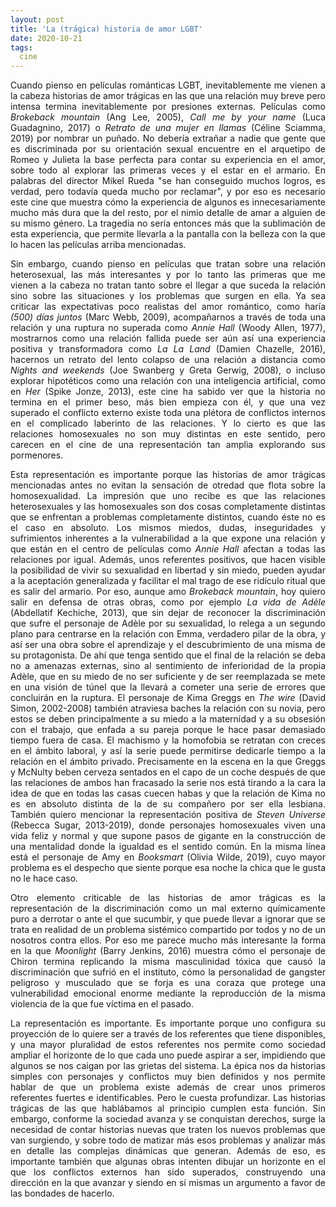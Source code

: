 ```yaml
---
layout: post
title: 'La (trágica) historia de amor LGBT'
date: 2020-10-21
tags:
  cine
---
```

<p style='text-align: justify;'>Cuando pienso en películas románticas LGBT, inevitablemente me vienen a la cabeza historias de amor trágicas en las que una relación muy breve pero intensa termina inevitablemente por presiones externas. Películas como <i>Brokeback mountain</i> (Ang Lee, 2005), <i>Call me by your name</i> (Luca Guadagnino, 2017) o <i>Retrato de una mujer en llamas</i> (Céline Sciamma, 2019) por nombrar un puñado. No debería extrañar a nadie que gente que es discriminada por su orientación sexual encuentre en el arquetipo de Romeo y Julieta la base perfecta para contar su experiencia en el amor, sobre todo al explorar las primeras veces y el estar en el armario. En palabras del director Mikel Rueda "se han conseguido muchos logros, es verdad, pero todavía queda mucho por reclamar", y por eso es necesario este cine que muestra cómo la experiencia de algunos es innecesariamente mucho más dura que la del resto, por el nimio detalle de amar a alguien de su mismo género. La tragedia no sería entonces más que la sublimación de esta experiencia, que permite llevarla a la pantalla con la belleza con la que lo hacen las películas arriba mencionadas.</p>

<p style='text-align: justify;'>Sin embargo, cuando pienso en películas que tratan sobre una relación heterosexual, las más interesantes y por lo tanto las primeras que me vienen a la cabeza no tratan tanto sobre el llegar a que suceda la relación sino sobre las situaciones y los problemas que surgen en ella. Ya sea criticar las expectativas poco realistas del amor romántico, como haría <i>(500) días juntos</i> (Marc Webb, 2009), acompañarnos a través de toda una relación y una ruptura no superada como <i>Annie Hall</i> (Woody Allen, 1977), mostrarnos como una relación fallida puede ser aún así una experiencia positiva y transformadora como <i>La La Land</i> (Damien Chazelle, 2016), hacernos un retrato del lento colapso de una relación a distancia como <i>Nights and weekends</i> (Joe Swanberg y Greta Gerwig, 2008), o incluso explorar hipotéticos como una relación con una inteligencia artificial, como en <i>Her</i> (Spike Jonze, 2013), este cine ha sabido ver que la historia no termina en el primer beso, más bien empieza con él, y que una vez superado el conflicto externo existe toda una plétora de conflictos internos en el complicado laberinto de las relaciones. Y lo cierto es que las relaciones homosexuales no son muy distintas en este sentido, pero carecen en el cine de una representación tan amplia explorando sus pormenores.</p>

<p style='text-align: justify;'>Esta representación es importante porque las historias de amor trágicas mencionadas antes no evitan la sensación de otredad que flota sobre la homosexualidad. La impresión que uno recibe es que las relaciones heterosexuales y las homosexuales son dos cosas completamente distintas que se enfrentan a problemas completamente distintos, cuando éste no es el caso en absoluto. Los mismos miedos, dudas, inseguridades y sufrimientos inherentes a la vulnerabilidad a la que expone una relación y que están en el centro de películas como <i>Annie Hall</i> afectan a todas las relaciones por igual. Además, unos referentes positivos, que hacen visible la posibilidad de vivir su sexualidad en libertad y sin miedo, pueden ayudar a la aceptación generalizada y facilitar el mal trago de ese ridículo ritual que es salir del armario. Por eso, aunque amo <i>Brokeback mountain</i>, hoy quiero salir en defensa de otras obras, como por ejemplo <i>La vida de Adèle</i> (Abdellatif Kechiche, 2013), que sin dejar de reconocer la discriminación que sufre el personaje de Adèle por su sexualidad, lo relega a un segundo plano para centrarse en la relación con Emma, verdadero pilar de la obra, y así ser una obra sobre el aprendizaje y el descubrimiento de una misma de su protagonista. De ahí que tenga sentido que el final de la relación se deba no a amenazas externas, sino al sentimiento de inferioridad de la propia Adèle, que en su miedo de no ser suficiente y de ser reemplazada se mete en una visión de túnel que la llevará a cometer una serie de errores que concluirán en la ruptura. El personaje de Kima Greggs en <i>The wire</i> (David Simon, 2002-2008) también atraviesa baches la relación con su novia, pero estos se deben principalmente a su miedo a la maternidad y a su obsesión con el trabajo, que enfada a su pareja porque le hace pasar demasiado tiempo fuera de casa. El machismo y la homofobia se retratan con creces en el ámbito laboral, y así la serie puede permitirse dedicarle tiempo a la relación en el ámbito privado. Precisamente en la escena en la que Greggs y McNulty beben cerveza sentados en el capo de un coche después de que las relaciones de ambos han fracasado la serie nos está tirando a la cara la idea de que en todas las casas cuecen habas y que la relación de Kima no es en absoluto distinta de la de su compañero por ser ella lesbiana. También quiero mencionar la representación positiva de <i>Steven Universe</i> (Rebecca Sugar, 2013-2019), donde personajes homosexuales viven una vida feliz y normal y que supone pasos de gigante en la construcción de una mentalidad donde la igualdad es el sentido común. En la misma línea está el personaje de Amy en <i>Booksmart</i> (Olivia Wilde, 2019), cuyo mayor problema es el despecho que siente porque esa noche la chica que le gusta no le hace caso.</p>

<p style='text-align: justify;'>Otro elemento criticable de las historias de amor trágicas es la representación de la discriminación como un mal externo químicamente puro a derrotar o ante el que sucumbir, y que puede llevar a ignorar que se trata en realidad de un problema sistémico compartido por todos y no de un nosotros contra ellos. Por eso me parece mucho más interesante la forma en la que <i>Moonlight</i> (Barry Jenkins, 2016) muestra cómo el personaje de Chiron termina replicando la misma masculinidad tóxica que causó la discriminación que sufrió en el instituto, cómo la personalidad de gangster peligroso y musculado que se forja es una coraza que protege una vulnerabilidad emocional enorme mediante la reproducción de la misma violencia de la que fue víctima en el pasado.</p>

<p style='text-align: justify;'>La representación es importante. Es importante porque uno configura su proyección de lo quiere ser a través de los referentes que tiene disponibles, y una mayor pluralidad de estos referentes nos permite como sociedad ampliar el horizonte de lo que cada uno puede aspirar a ser, impidiendo que algunos se nos caigan por las grietas del sistema. La épica nos da historias simples con personajes y conflictos muy bien definidos y nos permite hablar de que un problema existe además de crear unos primeros referentes fuertes e identificables. Pero le cuesta profundizar. Las historias trágicas de las que hablábamos al principio cumplen esta función. Sin embargo, conforme la sociedad avanza y se conquistan derechos, surge la necesidad de contar historias nuevas que traten los nuevos problemas que van surgiendo, y sobre todo de matizar más esos problemas y analizar más en detalle las complejas dinámicas que generan. Además de eso, es importante también que algunas obras intenten dibujar un horizonte en el que los conflictos externos han sido superados, construyendo una dirección en la que avanzar y siendo en sí mismas un argumento a favor de las bondades de hacerlo.</p>
